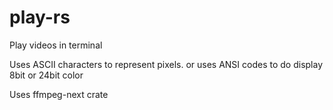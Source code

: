 # play-rs
Play videos in terminal

Uses ASCII characters to represent pixels.
or uses ANSI codes to do display 8bit or 24bit color

Uses ffmpeg-next crate
